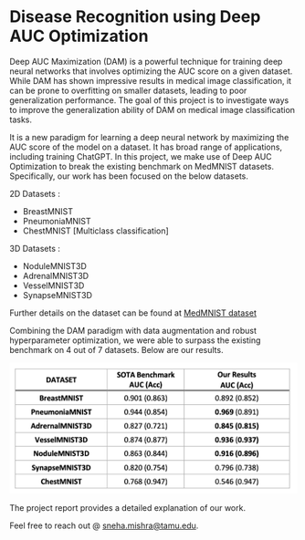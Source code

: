 # Disease Recognition using Deep AUC Optimization

Deep AUC Maximization (DAM) is a powerful technique for training deep neural networks that involves optimizing the AUC score on a given dataset. While DAM has shown impressive results in medical image classification, it can be prone to overfitting on smaller datasets, leading to poor generalization performance. The goal of this project is to investigate ways to improve the generalization ability of DAM on medical image classification tasks.


It is a new paradigm for learning a deep neural network by maximizing the AUC score of the model on a dataset. It has broad range of applications, including training ChatGPT. In this project, we make use of Deep AUC Optimization to break the existing benchmark on MedMNIST datasets. Specifically, our work has been focused on the below datasets.

2D Datasets : 
- BreastMNIST 
- PneumoniaMNIST
- ChestMNIST  [Multiclass classification]

3D Datasets : 
- NoduleMNIST3D
- AdrenalMNIST3D
- VesselMNIST3D
- SynapseMNIST3D

Further details on the  dataset can be found at [MedMNIST dataset](https://medmnist.com/)

Combining the DAM paradigm with data augmentation and robust hyperparameter optimization, we were able to surpass the existing benchmark on 4 out of 7 datasets. Below are our results.

![img](./Results.png)

The project report provides a detailed explanation of our work.


Feel free to reach out @ [sneha.mishra@tamu.edu](mailto:sneha.mishra@tamu.edu).

